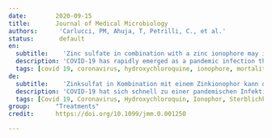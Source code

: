 ```yaml
---
date:        2020-09-15
title:       Journal of Medical Microbiology
authors:      'Carlucci, PM, Ahuja, T, Petrilli, C., et al.'
status:       default
en:
  subtitle:    'Zinc sulfate in combination with a zinc ionophore may improve outcomes in hospitalized COVID-19 patients'
  description: 'COVID-19 has rapidly emerged as a pandemic infection that has caused significant mortality and economic losses. Potential therapies and prophylaxis against COVID-19 are urgently needed to combat this novel infection. As a result of in vitro evidence suggesting zinc sulphate may be efficacious against COVID-19, our hospitals began using zinc sulphate as add-on therapy to hydroxychloroquine and azithromycin. To compare outcomes among hospitalized COVID-19 patients ordered to receive hydroxychloroquine and azithromycin plus zinc sulphate versus hydroxychloroquine and azithromycin alone. This was a retrospective observational study. Data was collected from medical records for all patients with admission dates ranging from 2 March 2020 through to 11 April 2020. Initial clinical characteristics on presentation, medications given during the hospitalization, and hospital outcomes were recorded. The study included patients admitted to any of four acute care NYU Langone Health Hospitals in New York City. Patients included were admitted to the hospital with at least one positive COVID-19 test and had completed their hospitalization. Patients were excluded from the study if they were never admitted to the hospital or if there was an order for other investigational therapies for COVID-19. Patients taking zinc sulphate in addition to hydroxychloroquine and azithromycin (n=411) and patients taking hydroxychloroquine and azithromycin alone (n=521) did not differ in age, race, sex, tobacco use or relevant comorbidities. The addition of zinc sulphate did not impact the length of hospitalization, duration of ventilation or intensive care unit (ICU) duration. In univariate analyses, zinc sulphate increased the frequency of patients being discharged home, and decreased the need for ventilation, admission to the ICU and mortality or transfer to hospice for patients who were never admitted to the ICU. After adjusting for the time at which zinc sulphate was added to our protocol, an increased frequency of being discharged home and reduction in mortality or transfer to hospice among patients who did not require ICU level of care remained significant. This study provides the first in vivo evidence that zinc sulphate may play a role in therapeutic management for COVID-19.'
  tags: [covid 19, coronavirus, hydroxychloroquine, ionophore, mortality, zinc]
de: 
  subtitle:    'Zinksulfat in Kombination mit einem Zinkionophor kann die Ergebnisse bei hospitalisierten COVID-19-Patienten verbessern'
  description: 'COVID-19 hat sich schnell zu einer pandemischen Infektion entwickelt, die zu Todesfällen und wirtschaftlichen Verlusten geführt hat. Mögliche Therapien und Prophylaxen gegen COVID-19 werden dringend benötigt, um diese neuartige Infektion zu bekämpfen. Aufgrund von In-vitro-Beweisen, die auf die Wirksamkeit von Zinksulfat gegen COVID-19 hindeuten, haben unsere Krankenhäuser begonnen, Zinksulfat als Zusatztherapie zu Hydroxychloroquin und Azithromycin zu verwenden. Ziel der retrospektiven Beobachtungsstudie war, die Ergebnisse bei hospitalisierten COVID-19-Patienten, denen Hydroxychloroquin und Azithromycin plus Zinksulfat verordnet wurde, mit denjenigen Patienten zu vergleichen, die nur Hydroxychloroquin und Azithromycin erhielten. Die Daten wurden aus den Krankenakten aller Patienten mit Aufnahmedaten zwischen dem 2. März 2020 und dem 11. April 2020 gesammelt. Erfasst wurden die anfänglichen klinischen Merkmale bei der Einlieferung, die während des Krankenhausaufenthalts verabreichten Medikamente und die Ergebnisse des Krankenhausaufenthalts. Die Studie umfasste Patienten, die in eines der vier Akutkrankenhäuser der NYU Langone Health in New York City aufgenommen wurden, die mit mindestens einem positiven COVID-19-Test ins Krankenhaus eingeliefert wurden und ihren Krankenhausaufenthalt abgeschlossen hatten. Patienten wurden von der Studie ausgeschlossen, wenn sie nie in das Krankenhaus eingeliefert wurden oder wenn andere Prüftherapien für COVID-19 angeordnet wurden. Die Patienten, die zusätzlich zu Hydroxychloroquin und Azithromycin Zinksulfat einnahmen (n=411), und die Patienten, die Hydroxychloroquin und Azithromycin allein einnahmen (n=521), unterschieden sich nicht in Bezug auf Alter, Rasse, Geschlecht, Tabakkonsum oder relevante Komorbiditäten. Die zusätzliche Gabe von Zinksulfat hatte keinen Einfluss auf die Dauer des Krankenhausaufenthalts, die Dauer der Beatmung oder die Dauer der Behandlung auf der Intensivstation (ICU). In univariaten Analysen erhöhte Zinksulfat die Häufigkeit, mit der Patienten nach Hause entlassen wurden, und verringerte die Notwendigkeit der Beatmung, die Einweisung in die Intensivstation und die Sterblichkeit oder die Verlegung in ein Hospiz bei Patienten, die nie in die Intensivstation eingewiesen wurden. Nach Anpassung an den Zeitpunkt, zu dem Zinksulfat in unser Protokoll aufgenommen wurde, blieben die erhöhte Häufigkeit der Entlassung nach Hause und die Verringerung der Sterblichkeit oder Verlegung in ein Hospiz bei Patienten, die keine Intensivpflege benötigten, signifikant. Diese Studie liefert den ersten In-vivo-Nachweis dafür, dass Zinksulfat bei der therapeutischen Behandlung von COVID-19 eine Rolle spielen kann.'
  tags: [Covid 19, Coronavirus, Hydroxychloroquin, Ionophor, Sterblichkeit, Zink]
group:       "Treatments"
credit:      https://doi.org/10.1099/jmm.0.001250

---
```

<object data="{{ page.link }}" style='height:calc(100vh - 400px); width: 100%' type='application/pdf'></object>